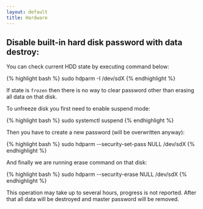 ```yaml
---
layout: default
title: Hardware
---
```


## Disable built-in hard disk password with data destroy: ##

You can check current HDD state by executing command below:

{% highlight bash %}
sudo hdparm -I /dev/sdX
{% endhighlight %}

If state is `frozen` then there is no way to clear password other than erasing all data on that disk.

To unfreeze disk you first need to enable suspend mode:

{% highlight bash %}
sudo systemctl suspend
{% endhighlight %}

Then you have to create a new password (will be overwritten anyway):

{% highlight bash %}
sudo hdparm --security-set-pass NULL /dev/sdX
{% endhighlight %}
 
And finally we are running erase command on that disk:

{% highlight bash %}
sudo hdparm --security-erase NULL /dev/sdX
{% endhighlight %}

This operation may take up to several hours, progress is not reported. After that all data will be destroyed and master password will be removed.
